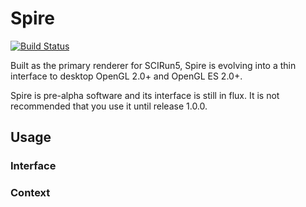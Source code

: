 Spire
=====

[![Build Status](https://travis-ci.org/SCIInstitute/spire.png)](https://travis-ci.org/SCIInstitute/spire)

Built as the primary renderer for SCIRun5, Spire is evolving into a thin
interface to desktop OpenGL 2.0+ and OpenGL ES 2.0+.

Spire is pre-alpha software and its interface is still in flux. It
is not recommended that you use it until release 1.0.0.

Usage
-----

### Interface

### Context


